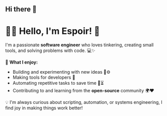 ## Hi there 👋

# 👨‍💻 Hello, I'm Espoir! 👋

I'm a passionate **software engineer** who loves tinkering, creating small tools, and solving problems with code. 💻✨

🌟 **What I enjoy:**
- Building and experimenting with new ideas 🔧⚙️
- Making tools for developers 🚀
- Automating repetitive tasks to save time 🤖⏳  
- Contributing to and learning from the **open-source** community 🌍❤️  

💡 I'm always curious about scripting, automation, or systems engineering, I find joy in making things work better!

